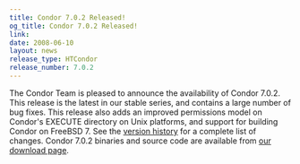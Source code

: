 ```yaml
---
title: Condor 7.0.2 Released!
og_title: Condor 7.0.2 Released!
link: 
date: 2008-06-10
layout: news
release_type: HTCondor
release_number: 7.0.2
---
```


The Condor Team is pleased to announce the availability of Condor 7.0.2. This release is the latest in our stable series, and contains a large number of bug fixes. This release also adds an improved permissions model on Condor's EXECUTE directory on Unix platforms, and support for building Condor on FreeBSD 7. See the <a href="manual/latest-stable/9_Version_History.html">version history</a> for a complete list of changes. Condor 7.0.2 binaries and source code are available from <a href="downloads/">our download page</a>. 
